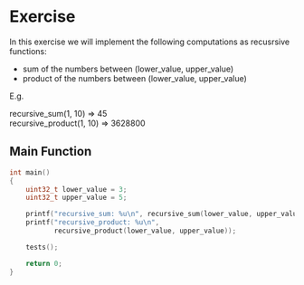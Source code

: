 # Exercise

In this exercise we will implement the following computations as recusrsive functions:

- sum of the numbers between (lower_value, upper_value)
- product of the numbers between (lower_value, upper_value)

E.g.

recursive_sum(1, 10) => 45  
recursive_product(1, 10) => 3628800  

## Main Function

```cpp
int main()
{
    uint32_t lower_value = 3;
    uint32_t upper_value = 5;

    printf("recursive_sum: %u\n", recursive_sum(lower_value, upper_value));
    printf("recursive_product: %u\n",
           recursive_product(lower_value, upper_value));

    tests();

    return 0;
}
```

